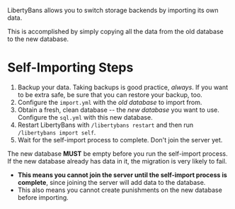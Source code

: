 
LibertyBans allows you to switch storage backends by importing its own data.

This is accomplished by simply copying all the data from the old database to the new database.

# Self-Importing Steps

1. Backup your data. Taking backups is good practice, *always*. If you want to be extra safe, be sure that you can restore your backup, too.
2. Configure the `import.yml` with the *old database* to import from.
3. Obtain a fresh, clean database -- the *new database* you want to use. Configure the `sql.yml` with this new database.
4. Restart LibertyBans with `/libertybans restart` and then run `/libertybans import self`.
5. Wait for the self-import process to complete. Don't join the server yet.

The new database **MUST** be empty before you run the self-import process. If the new database already has data in it, the migration is very likely to fail.
  * **This means you cannot join the server until the self-import process is complete**, since joining the server will add data to the database.
  * This also means you cannot create punishments on the new database before importing.
